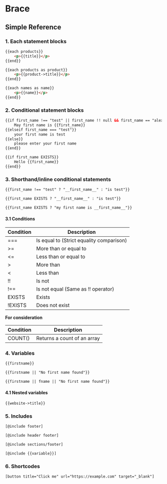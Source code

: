 # Brace
## Simple Reference

### 1. Each statement blocks

```html
{{each products}}
    <p>{{title}}</p>
{{end}}
```

```html
{{each products as product}}
    <p>{{product->title}}</p>
{{end}}
```

```html
{{each names as name}}
    <p>{{name}}</p>
{{end}}
```

### 2. Conditional statement blocks

```html
{{if first_name !== "test" || first_name !! null && first_name == "alex"}}
    May first name is {{first_name}}
{{elseif first_name === "test"}}
    your first name is test
{{else}}
    please enter your first name 
{{end}}
```

```html
{{if first_name EXISTS}}
    Hello {{first_name}}
{{end}}
```

### 3. Shorthand/inline conditional statements

```html
{{first_name !== "test" ? "__first_name__" : "is test"}}
```

```html
{{first_name EXISTS ? "__first_name__" : "is test"}}
```

```html
{{first_name EXISTS ? "my first name is __first_name__"}}
```

#### 3.1 Conditions

| Condition  | Description                              |
|------------|------------------------------------------|
| ===        | Is equal to (Strict equality comparison) |
| >=         | More than or equal to                    |
| <=         | Less than or equal to                    |
| >          | More than                                |
| <          | Less than                                |
| !!         | Is not                                   |
| !==        | Is not equal (Same as !! operator)       |
| EXISTS     | Exists                                   |
| !EXISTS    | Does not exist                           |


__For consideration__

| Condition  | Description                              |
|------------|------------------------------------------|
| COUNT()    | Returns a count of an array              |


### 4. Variables


```html
{{firstname}}
```
```html
{{firstname || "No first name found"}}
```

```html
{{firstname || fname || "No first name found"}}
```


#### 4.1 Nested variables

```html
{{website->title}}
```

### 5. Includes

```html
[@include footer]
```

```html
[@include header footer]
```

```html
[@include sections/footer]
```

```html
[@include {{variable}}]
```

### 6. Shortcodes

```html
[button title="Click me" url="https://example.com" target="_blank"]
```